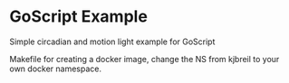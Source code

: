 # GoScript Example
Simple circadian and motion light example for GoScript

Makefile for creating a docker image, change the NS from kjbreil to your own docker namespace.